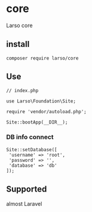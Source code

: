 # core

Larso core

## install

```
composer require larso/core
```

## Use

```
// index.php

use Larso\Foundation\Site;

require 'vendor/autoload.php';

Site::bootApp(__DIR__);
```

### DB info connect

```
Site::setDatabase([
 'username' => 'root',
 'password' => '',
 'database' => 'db'
]);
```

## Supported

almost Laravel

